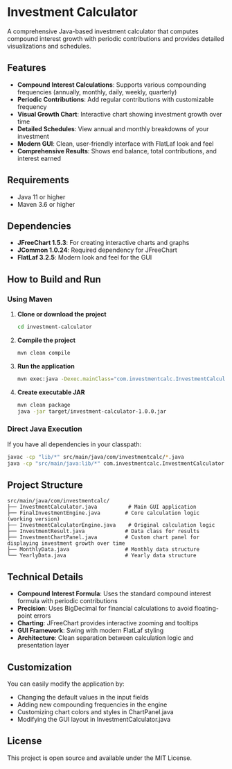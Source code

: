 # Investment Calculator

A comprehensive Java-based investment calculator that computes compound interest growth with periodic contributions and provides detailed visualizations and schedules.

## Features

- **Compound Interest Calculations**: Supports various compounding frequencies (annually, monthly, daily, weekly, quarterly)
- **Periodic Contributions**: Add regular contributions with customizable frequency
- **Visual Growth Chart**: Interactive chart showing investment growth over time
- **Detailed Schedules**: View annual and monthly breakdowns of your investment
- **Modern GUI**: Clean, user-friendly interface with FlatLaf look and feel
- **Comprehensive Results**: Shows end balance, total contributions, and interest earned

## Requirements

- Java 11 or higher
- Maven 3.6 or higher

## Dependencies

- **JFreeChart 1.5.3**: For creating interactive charts and graphs
- **JCommon 1.0.24**: Required dependency for JFreeChart
- **FlatLaf 3.2.5**: Modern look and feel for the GUI

## How to Build and Run

### Using Maven

1. **Clone or download the project**
   ```bash
   cd investment-calculator
   ```

2. **Compile the project**
   ```bash
   mvn clean compile
   ```

3. **Run the application**
   ```bash
   mvn exec:java -Dexec.mainClass="com.investmentcalc.InvestmentCalculator"
   ```

4. **Create executable JAR**
   ```bash
   mvn clean package
   java -jar target/investment-calculator-1.0.0.jar
   ```

### Direct Java Execution

If you have all dependencies in your classpath:
```bash
javac -cp "lib/*" src/main/java/com/investmentcalc/*.java
java -cp "src/main/java:lib/*" com.investmentcalc.InvestmentCalculator
```


## Project Structure

```
src/main/java/com/investmentcalc/
├── InvestmentCalculator.java          # Main GUI application
├── FinalInvestmentEngine.java        # Core calculation logic (working version)
├── InvestmentCalculatorEngine.java    # Original calculation logic
├── InvestmentResult.java             # Data class for results
├── InvestmentChartPanel.java         # Custom chart panel for displaying investment growth over time
├── MonthlyData.java                  # Monthly data structure
└── YearlyData.java                   # Yearly data structure
```

## Technical Details

- **Compound Interest Formula**: Uses the standard compound interest formula with periodic contributions
- **Precision**: Uses BigDecimal for financial calculations to avoid floating-point errors
- **Charting**: JFreeChart provides interactive zooming and tooltips
- **GUI Framework**: Swing with modern FlatLaf styling
- **Architecture**: Clean separation between calculation logic and presentation layer

## Customization

You can easily modify the application by:
- Changing the default values in the input fields
- Adding new compounding frequencies in the engine
- Customizing chart colors and styles in ChartPanel.java
- Modifying the GUI layout in InvestmentCalculator.java

## License

This project is open source and available under the MIT License.
